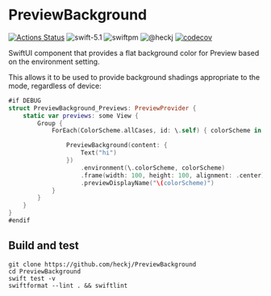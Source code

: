 # PreviewBackground

[![Actions Status](https://github.com/heckj/PreviewBackground/workflows/CI/badge.svg)](https://github.com/heckj/PreviewBackground/actions)
![swift-5.1](https://img.shields.io/badge/Swift-5.1-orange.svg "Swift 5.1")
![swiftpm](https://img.shields.io/badge/swiftpm-compatible-brightgreen.svg?style=flat "SwiftPM Compatible")
![@heckj](https://img.shields.io/badge/twitter-@heckj-blue.svg?style=flat "Twitter: @heckj")
[![codecov](https://codecov.io/gh/heckj/PreviewBackground/branch/master/graph/badge.svg)](https://codecov.io/gh/heckj/PreviewBackground)

SwiftUI component that provides a flat background color for Preview based on the environment setting.

This allows it to be used to provide background shadings appropriate to the mode, regardless of device:

```swift
#if DEBUG
struct PreviewBackground_Previews: PreviewProvider {
    static var previews: some View {
        Group {
            ForEach(ColorScheme.allCases, id: \.self) { colorScheme in

                PreviewBackground(content: {
                    Text("hi")
                })
                    .environment(\.colorScheme, colorScheme)
                    .frame(width: 100, height: 100, alignment: .center)
                    .previewDisplayName("\(colorScheme)")
            }
        }
    }
}
#endif
```

## Build and test

    git clone https://github.com/heckj/PreviewBackground
    cd PreviewBackground
    swift test -v
    swiftformat --lint . && swiftlint
